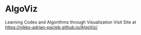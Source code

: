# AlgoViz

Learning Codes and Algorithms through Visualization
Visit Site at https://nikko-adrian-pacleb.github.io/AlgoViz/
